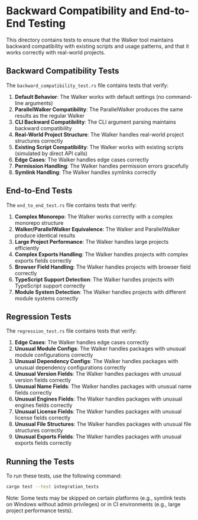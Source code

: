 # Backward Compatibility and End-to-End Testing

This directory contains tests to ensure that the Walker tool maintains backward compatibility with existing scripts and usage patterns, and that it works correctly with real-world projects.

## Backward Compatibility Tests

The `backward_compatibility_test.rs` file contains tests that verify:

1. **Default Behavior**: The Walker works with default settings (no command-line arguments)
2. **ParallelWalker Compatibility**: The ParallelWalker produces the same results as the regular Walker
3. **CLI Backward Compatibility**: The CLI argument parsing maintains backward compatibility
4. **Real-World Project Structure**: The Walker handles real-world project structures correctly
5. **Existing Script Compatibility**: The Walker works with existing scripts (simulated by direct API calls)
6. **Edge Cases**: The Walker handles edge cases correctly
7. **Permission Handling**: The Walker handles permission errors gracefully
8. **Symlink Handling**: The Walker handles symlinks correctly

## End-to-End Tests

The `end_to_end_test.rs` file contains tests that verify:

1. **Complex Monorepo**: The Walker works correctly with a complex monorepo structure
2. **Walker/ParallelWalker Equivalence**: The Walker and ParallelWalker produce identical results
3. **Large Project Performance**: The Walker handles large projects efficiently
4. **Complex Exports Handling**: The Walker handles projects with complex exports fields correctly
5. **Browser Field Handling**: The Walker handles projects with browser field correctly
6. **TypeScript Support Detection**: The Walker handles projects with TypeScript support correctly
7. **Module System Detection**: The Walker handles projects with different module systems correctly

## Regression Tests

The `regression_test.rs` file contains tests that verify:

1. **Edge Cases**: The Walker handles edge cases correctly
2. **Unusual Module Configs**: The Walker handles packages with unusual module configurations correctly
3. **Unusual Dependency Configs**: The Walker handles packages with unusual dependency configurations correctly
4. **Unusual Version Fields**: The Walker handles packages with unusual version fields correctly
5. **Unusual Name Fields**: The Walker handles packages with unusual name fields correctly
6. **Unusual Engines Fields**: The Walker handles packages with unusual engines fields correctly
7. **Unusual License Fields**: The Walker handles packages with unusual license fields correctly
8. **Unusual File Structures**: The Walker handles packages with unusual file structures correctly
9. **Unusual Exports Fields**: The Walker handles packages with unusual exports fields correctly

## Running the Tests

To run these tests, use the following command:

```bash
cargo test --test integration_tests
```

Note: Some tests may be skipped on certain platforms (e.g., symlink tests on Windows without admin privileges) or in CI environments (e.g., large project performance tests).
